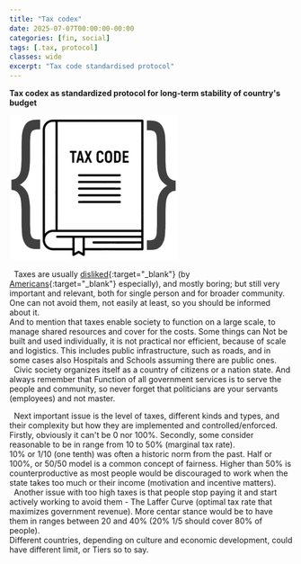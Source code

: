 ```yaml
---
title: "Tax codex"
date: 2025-07-07T00:00:00-00:00
categories: [fin, social]
tags: [.tax, protocol]
classes: wide
excerpt: "Tax code standardised protocol"
---
```


**Tax codex as standardized protocol for long-term stability of country's budget**

![/tax-codex](https://raw.githubusercontent.com/borisdj/borisdj.github.io/main/assets/images/tax-codex/tax-codex.jpg)

&nbsp; Taxes are usually [disliked](https://www.psychologytoday.com/us/blog/common-sense-science/202504/we-hate-paying-taxes){:target="_blank"} (by [Americans](https://behavioralscientist.org/why-we-hate-taxes-and-why-some-people-want-us-to/){:target="_blank"} especially), and mostly boring; but still very important and relevant, both for single person and for broader community. One can not avoid them, not easily at least, so you should be informed about it.  
And to mention that taxes enable society to function on a large scale, to manage shared resources and cover for the costs. Some things can Not be built and used individually, it is not practical nor efficient, because of scale and logistics. This includes public infrastructure, such as roads, and in some cases also Hospitals and Schools assuming there are public ones.  
&nbsp; Civic society organizes itself as a country of citizens or a nation state. And always remember that Function of all government services is to serve the people and community, so never forget that politicians are your servants (employees) and not master.

&nbsp; Next important issue is the level of taxes, different kinds and types, and their complexity but how they are implemented and controlled/enforced. Firstly, obviously it can't be 0 nor 100%. Secondly, some consider reasonable to be in range from 10 to 50% (marginal tax rate).  
10% or 1/10 (one tenth) was often a historic norm from the past. Half or 100%, or 50/50 model is a common concept of fairness. Higher than 50% is counterproductive as most people would be discouraged to work when the state takes too much or their income (motivation and incentive matters).  
&nbsp; Another issue with too high taxes is that people stop paying it and start actively working to avoid them - The Laffer Curve (optimal tax rate that maximizes government revenue). More centar stance would be to have them in ranges between 20 and 40% (20% 1/5 should cover 80% of people).   
Different countries, depending on culture and economic development, could have different limit, or Tiers so to say.


